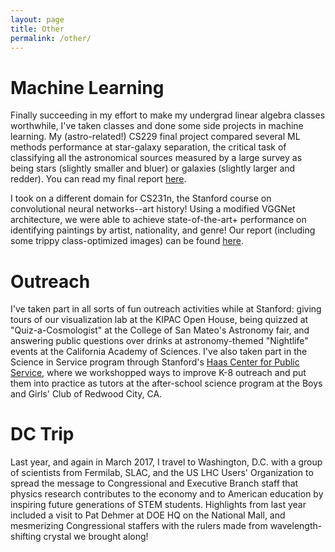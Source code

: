 ```yaml
---
layout: page
title: Other
permalink: /other/
---
```


# Machine Learning

Finally succeeding in my effort to make my undergrad linear algebra classes worthwhile, I've taken classes and done some side projects in machine learning. My (astro-related!) CS229 final project compared several ML methods performance at star-galaxy separation, the critical task of classifying all the astronomical sources measured by a large survey as being stars (slightly smaller and bluer) or galaxies (slightly larger and redder). You can read my final report [here](http://cs229.stanford.edu/proj2014/Michael%20Baumer,%20Noah%20Kurinsky,%20Max%20Zimet,%20Star-Galaxy%20Separation%20in%20the%20Era%20of%20Precision%20Cosmology.pdf). 

I took on a different domain for CS231n, the Stanford course on convolutional neural networks--art history! Using a modified VGGNet architecture, we were able to achieve state-of-the-art+ performance on identifying paintings by artist, nationality, and genre! Our report (including some trippy class-optimized images) can be found [here](http://cs231n.stanford.edu/reports2016/201_Report.pdf).

# Outreach

I've taken part in all sorts of fun outreach activities while at Stanford: giving tours of our visualization lab at the KIPAC Open House, being quizzed at "Quiz-a-Cosmologist" at the College of San Mateo's Astronomy fair, and answering public questions over drinks at astronomy-themed "Nightlife" events at the California Academy of Sciences. I've also taken part in the Science in Service program through Stanford's [Haas Center for Public Service](https://haas.stanford.edu/), where we workshopped ways to improve K-8 outreach and put them into practice as tutors at the after-school science program at the Boys and Girls' Club of Redwood City, CA.

# DC Trip

Last year, and again in March 2017, I travel to Washington, D.C. with a group of scientists from Fermilab, SLAC, and the US LHC Users' Organization to spread the message to Congressional and Executive Branch staff that physics research contributes to the economy and to American education by inspiring future generations of STEM students. Highlights from last year included a visit to Pat Dehmer at DOE HQ on the National Mall, and mesmerizing Congressional staffers with the rulers made from wavelength-shifting crystal we brought along!





